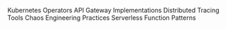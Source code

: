 Kubernetes Operators
API Gateway Implementations
Distributed Tracing Tools
Chaos Engineering Practices
Serverless Function Patterns
